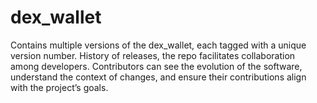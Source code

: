 # dex_wallet
Contains multiple versions of the dex_wallet, each tagged with a unique version number. History of releases, the repo facilitates collaboration among developers. Contributors can see the evolution of the software, understand the context of changes, and ensure their contributions align with the project’s goals.
